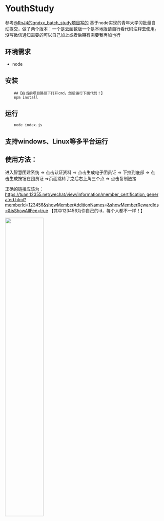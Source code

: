# YouthStudy
参考<a href="https://github.com/RnJ4/qndxx_batch_study">@RnJ4的qndxx_batch_study项目写的</a>
基于node实现的青年大学习批量自动提交，做了两个版本：一个是云函数版一个是本地版请自行看代码注释去使用。没写微信通知需要的可以自己加上或者后期有需要我再加也行

## 环境需求
* node



## 安装

```shell
    ##【在当前项目路径下打开cmd，然后运行下面代码！】
    npm install 
```

## 运行
```code
    node index.js
```

## 支持windows、Linux等多平台运行




## 使用方法：

进入智慧团建系统 => 点击认证资料 => 点击生成电子团员证 => 下拉到底部 => 点击生成按钮在团员证 =>页面跳转了之后右上角三个点 => 点击复制链接

正确的链接应该为：https://tuan.12355.net/wechat/view/information/member_certification_generated.html?memberId=123456&showMemberAdditionNames=&showMemberRewardIds=&isShowAllFee=true
【其中123456为你自己的id，每个人都不一样！】

<img src="http://static.runoob.com/images/runoob-logo.png" width="50%">
